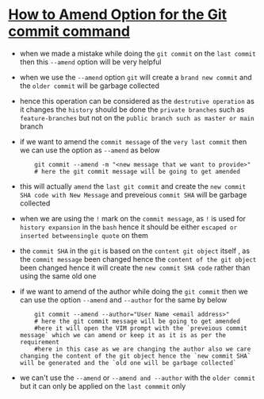 # <ins> How to Amend Option for the Git commit command </ins> #

- when we made a mistake while doing the `git commit`  on the `last commit` then this `--amend` option will be very helpful

- when we use the `--amend` option `git` will create a `brand new commit` and the `older commit` will be garbage collected 

- hence this operation can be considered as the `destrutive operation` as it changes the `history` should be done the `private branches` such as `feature-branches` but not on the `public branch such as master or main` branch

- if we want to amend the `commit message` of the `very last commit` then we can use the option as `--amend` as below 

    ```
        git commit --amend -m "<new message that we want to provide>"
        # here the git commit message will be going to get amended 
    
    ```

- this will actually `amend` the `last git commit` and create the `new commit SHA code with New Message` and preveious `commit SHA` will be garbage collected

- when we are using the `!` mark on the `commit message`, as `!` is used for `history expansion` in the `bash` hence it should be either `escaped or inserted betweensingle quote` on them

- the `commit SHA` in the `git` is based on the `content git object` itself , as the `commit message` been changed hence the `content of the git object` been changed hence it will create the `new commit SHA code` rather than using the same old one 

- if we want to amend of the author while doing the `git commit` then we can use the option `--amend` and `--author` for the same by below 

    ```
        git commit --amend --author="User Name <email address>"
        # here the git commit message will be going to get amended 
        #here it will open the VIM prompt with the `preveious commit message` which we can amend or keep it as it is as per the requirement 
        #here in this case as we are changing the author also we care changing the content of the git object hence the `new commit SHA` will be generated and the `old one will be garbage collected`
    
    ```

- we can't use the `--amend` or `--amend and --author` with the `older commit` but it can only be applied on the `last commmit` only


